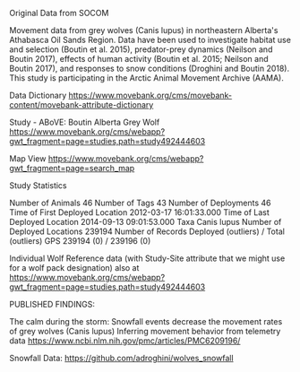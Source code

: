 Original Data from SOCOM

Movement data from grey wolves (Canis lupus) in northeastern Alberta's Athabasca Oil Sands Region. Data have been used to investigate habitat use and selection (Boutin et al. 2015), predator-prey dynamics (Neilson and Boutin 2017), effects of human activity (Boutin et al. 2015; Neilson and Boutin 2017), and responses to snow conditions (Droghini and Boutin 2018). This study is participating in the Arctic Animal Movement Archive (AAMA).

Data Dictionary
https://www.movebank.org/cms/movebank-content/movebank-attribute-dictionary

Study - ABoVE: Boutin Alberta Grey Wolf
https://www.movebank.org/cms/webapp?gwt_fragment=page=studies,path=study492444603 

Map View
https://www.movebank.org/cms/webapp?gwt_fragment=page=search_map 

Study Statistics

Number of Animals	46
Number of Tags	43
Number of Deployments	46
Time of First Deployed Location	2012-03-17 16:01:33.000
Time of Last Deployed Location	2014-09-13 09:01:53.000
Taxa	Canis lupus
Number of Deployed Locations	239194
Number of Records	Deployed (outliers) / Total (outliers)
GPS	239194 (0) / 239196 (0)

Individual Wolf Reference data (with Study-Site attribute that we might use for a wolf pack designation) also at https://www.movebank.org/cms/webapp?gwt_fragment=page=studies,path=study492444603

PUBLISHED FINDINGS:

The calm during the storm: Snowfall events decrease the movement rates of grey wolves (Canis lupus)
Inferring movement behavior from telemetry data
https://www.ncbi.nlm.nih.gov/pmc/articles/PMC6209196/ 

Snowfall Data: 
https://github.com/adroghini/wolves_snowfall
